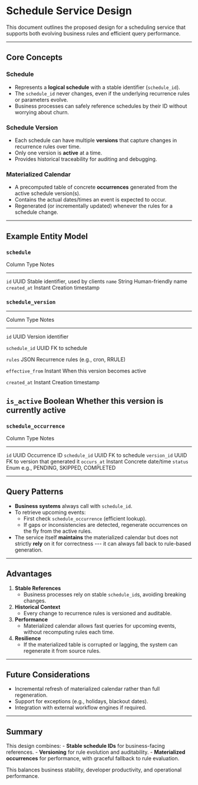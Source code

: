 # Schedule Service Design

This document outlines the proposed design for a scheduling service that
supports both evolving business rules and efficient query performance.

------------------------------------------------------------------------

## Core Concepts

### Schedule

-   Represents a **logical schedule** with a stable identifier
    (`schedule_id`).
-   The `schedule_id` never changes, even if the underlying recurrence
    rules or parameters evolve.
-   Business processes can safely reference schedules by their ID
    without worrying about churn.

### Schedule Version

-   Each schedule can have multiple **versions** that capture changes in
    recurrence rules over time.
-   Only one version is **active** at a time.
-   Provides historical traceability for auditing and debugging.

### Materialized Calendar

-   A precomputed table of concrete **occurrences** generated from the
    active schedule version(s).
-   Contains the actual dates/times an event is expected to occur.
-   Regenerated (or incrementally updated) whenever the rules for a
    schedule change.

------------------------------------------------------------------------

## Example Entity Model

### `schedule`

  Column         Type      Notes
  -------------- --------- ------------------------------------
  `id`           UUID      Stable identifier, used by clients
  `name`         String    Human-friendly name
  `created_at`   Instant   Creation timestamp

### `schedule_version`

  -----------------------------------------------------------------------
  Column                                Type               Notes
  ------------------------------------- ------------------ --------------
  `id`                                  UUID               Version
                                                           identifier

  `schedule_id`                         UUID               FK to schedule

  `rules`                               JSON               Recurrence
                                                           rules (e.g.,
                                                           cron, RRULE)

  `effective_from`                      Instant            When this
                                                           version
                                                           becomes active

  `created_at`                          Instant            Creation
                                                           timestamp

  `is_active`                           Boolean            Whether this
                                                           version is
                                                           currently
                                                           active
  -----------------------------------------------------------------------

### `schedule_occurrence`

  Column          Type      Notes
  --------------- --------- -----------------------------------
  `id`            UUID      Occurrence ID
  `schedule_id`   UUID      FK to schedule
  `version_id`    UUID      FK to version that generated it
  `occurs_at`     Instant   Concrete date/time
  `status`        Enum      e.g., PENDING, SKIPPED, COMPLETED

------------------------------------------------------------------------

## Query Patterns

-   **Business systems** always call with `schedule_id`.
-   To retrieve upcoming events:
    -   First check `schedule_occurrence` (efficient lookup).
    -   If gaps or inconsistencies are detected, regenerate occurrences
        on the fly from the active rules.
-   The service itself **maintains** the materialized calendar but does
    not strictly **rely** on it for correctness --- it can always fall
    back to rule-based generation.

------------------------------------------------------------------------

## Advantages

1.  **Stable References**
    -   Business processes rely on stable `schedule_id`s, avoiding
        breaking changes.
2.  **Historical Context**
    -   Every change to recurrence rules is versioned and auditable.
3.  **Performance**
    -   Materialized calendar allows fast queries for upcoming events,
        without recomputing rules each time.
4.  **Resilience**
    -   If the materialized table is corrupted or lagging, the system
        can regenerate it from source rules.

------------------------------------------------------------------------

## Future Considerations

-   Incremental refresh of materialized calendar rather than full
    regeneration.
-   Support for exceptions (e.g., holidays, blackout dates).
-   Integration with external workflow engines if required.

------------------------------------------------------------------------

## Summary

This design combines: - **Stable schedule IDs** for business-facing
references. - **Versioning** for rule evolution and auditability. -
**Materialized occurrences** for performance, with graceful fallback to
rule evaluation.

This balances business stability, developer productivity, and
operational performance.
